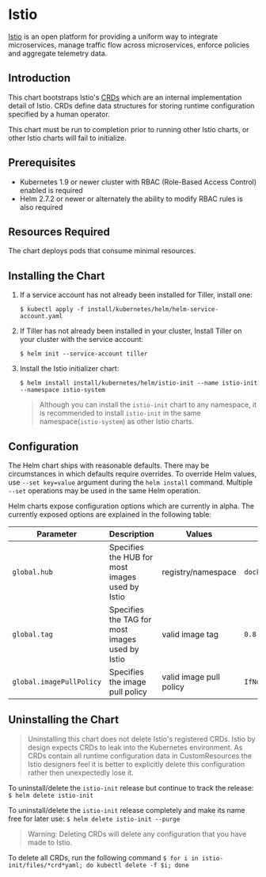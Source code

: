 # Istio

[Istio](https://istio.io/) is an open platform for providing a uniform way to integrate microservices, manage traffic flow across microservices, enforce policies and aggregate telemetry data.

## Introduction

This chart bootstraps Istio's [CRDs](https://kubernetes.io/docs/concepts/extend-kubernetes/api-extension/custom-resources/#customresourcedefinitions)
which are an internal implementation detail of Istio.  CRDs define data structures for storing runtime configuration
specified by a human operator.

This chart must be run to completion prior to running other Istio charts, or other Istio charts will fail to initialize.

## Prerequisites

- Kubernetes 1.9 or newer cluster with RBAC (Role-Based Access Control) enabled is required
- Helm 2.7.2 or newer or alternately the ability to modify RBAC rules is also required

## Resources Required

The chart deploys pods that consume minimal resources.

## Installing the Chart

1. If a service account has not already been installed for Tiller, install one:
    ```
    $ kubectl apply -f install/kubernetes/helm/helm-service-account.yaml
    ```

1. If Tiller has not already been installed in your cluster, Install Tiller on your cluster with the service account:
    ```
    $ helm init --service-account tiller
    ```

1. Install the Istio initializer chart:
    ```
    $ helm install install/kubernetes/helm/istio-init --name istio-init --namespace istio-system
    ```

    > Although you can install the `istio-init` chart to any namespace, it is recommended to install `istio-init` in the same namespace(`istio-system`) as other Istio charts.

## Configuration

The Helm chart ships with reasonable defaults.  There may be circumstances in which defaults require overrides.
To override Helm values, use `--set key=value` argument during the `helm install` command.  Multiple `--set` operations may be used in the same Helm operation.

Helm charts expose configuration options which are currently in alpha.  The currently exposed options are explained in the following table:

| Parameter | Description | Values | Default |
| --- | --- | --- | --- |
| `global.hub` | Specifies the HUB for most images used by Istio | registry/namespace | `docker.io/istio` |
| `global.tag` | Specifies the TAG for most images used by Istio | valid image tag | `0.8.latest` |
| `global.imagePullPolicy` | Specifies the image pull policy | valid image pull policy | `IfNotPresent` |


## Uninstalling the Chart

> Uninstalling this chart does not delete Istio's registered CRDs.  Istio by design expects
> CRDs to leak into the Kubernetes environment.  As CRDs contain all runtime configuration
> data in CustomResources the Istio designers feel it is better to explicitly delete this
> configuration rather then unexpectedly lose it.

To uninstall/delete the `istio-init` release but continue to track the release:
    ```
    $ helm delete istio-init
    ```

To uninstall/delete the `istio-init` release completely and make its name free for later use:
    ```
    $ helm delete istio-init --purge
    ```

> Warning: Deleting CRDs will delete any configuration that you have made to Istio.

To delete all CRDs, run the following command
    ```
    $ for i in istio-init/files/*crd*yaml; do kubectl delete -f $i; done
    ```
